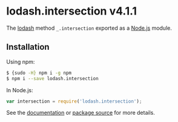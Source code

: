 # lodash.intersection v4.1.1

The [lodash](https://lodash.com/) method `_.intersection` exported as a [Node.js](https://nodejs.org/) module.

## Installation

Using npm:
```bash
$ {sudo -H} npm i -g npm
$ npm i --save lodash.intersection
```

In Node.js:
```js
var intersection = require('lodash.intersection');
```

See the [documentation](https://lodash.com/docs#intersection) or [package source](https://github.com/lodash/lodash/blob/4.1.1-npm-packages/lodash.intersection) for more details.
